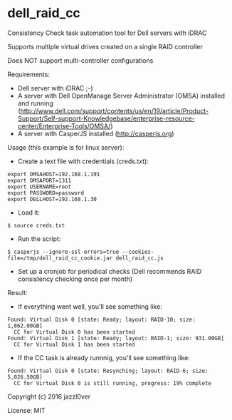 # dell_raid_cc
Consistency Check task automation tool for Dell servers with iDRAC

Supports multiple virtual drives created on a single RAID controller

Does NOT support multi-controller configurations

Requirements:
- Dell server with iDRAC ;-)
- A server with Dell OpenManage Server Administrator (OMSA) installed and running (http://www.dell.com/support/contents/us/en/19/article/Product-Support/Self-support-Knowledgebase/enterprise-resource-center/Enterprise-Tools/OMSA/)
- A server with CasperJS installed (http://casperjs.org)

Usage (this example is for linux server):

* Create a text file with credentials (creds.txt):
```
export OMSAHOST=192.168.1.191
export OMSAPORT=1311
export USERNAME=root
export PASSWORD=password
export DELLHOST=192.168.1.30
```
* Load it:
```
$ source creds.txt
```
* Run the script:
```
$ casperjs --ignore-ssl-errors=true --cookies-file=/tmp/dell_raid_cc_cookie.jar dell_raid_cc.js
```
* Set up a cronjob for periodical checks (Dell recommends RAID consistency checking once per month)


Result:

* If everything went well, you'll see something like:
```
Found: Virtual Disk 0 [state: Ready; layout: RAID-10; size: 1,862.00GB]
  CC for Virtual Disk 0 has been started
Found: Virtual Disk 1 [state: Ready; layout: RAID-1; size: 931.00GB]
  CC for Virtual Disk 1 has been started
```
* If the CC task is already runnnig, you'll see something like:
```
Found: Virtual Disk 0 [state: Resynching; layout: RAID-6; size: 5,026.50GB]
  CC for Virtual Disk 0 is still running, progress: 19% complete
```
Copyright (c) 2016 jazzl0ver

License: MIT
